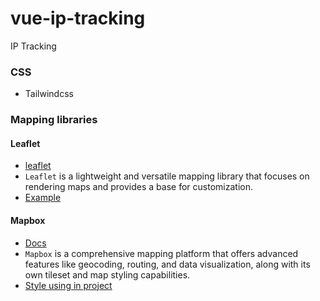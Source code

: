# vue-ip-tracking
IP Tracking

### CSS
 - Tailwindcss

### Mapping libraries

#### Leaflet
 - [leaflet](https://leafletjs.com/index.html)
 - `Leaflet` is a lightweight and versatile mapping library that focuses on rendering maps and provides a base for customization.
 - [Example](https://leafletjs.com/examples/quick-start/)

#### Mapbox
 - [Docs](https://docs.mapbox.com/)
 - `Mapbox` is a comprehensive mapping platform that offers advanced features like geocoding, routing, and data visualization, along with its own tileset and map styling capabilities.
 - [Style using in project](https://docs.mapbox.com/api/maps/styles/)